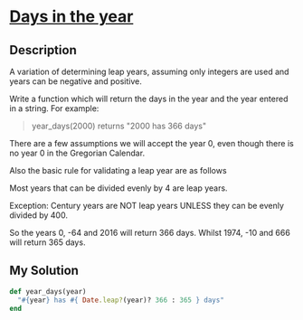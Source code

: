 # [Days in the year](https://www.codewars.com/kata/56d6c333c9ae3fc32800070f)

## Description
A variation of determining leap years, assuming only integers are used and years can be negative and positive.

Write a function which will return the days in the year and the year entered in a string. For example:

> year_days(2000) returns "2000 has 366 days"

There are a few assumptions we will accept the year 0, even though there is no year 0 in the Gregorian Calendar.

Also the basic rule for validating a leap year are as follows

Most years that can be divided evenly by 4 are leap years.

Exception: Century years are NOT leap years UNLESS they can be evenly divided by 400.

So the years 0, -64 and 2016 will return 366 days. Whilst 1974, -10 and 666 will return 365 days.

## My Solution
```ruby
def year_days(year)
  "#{year} has #{ Date.leap?(year)? 366 : 365 } days"
end
```
